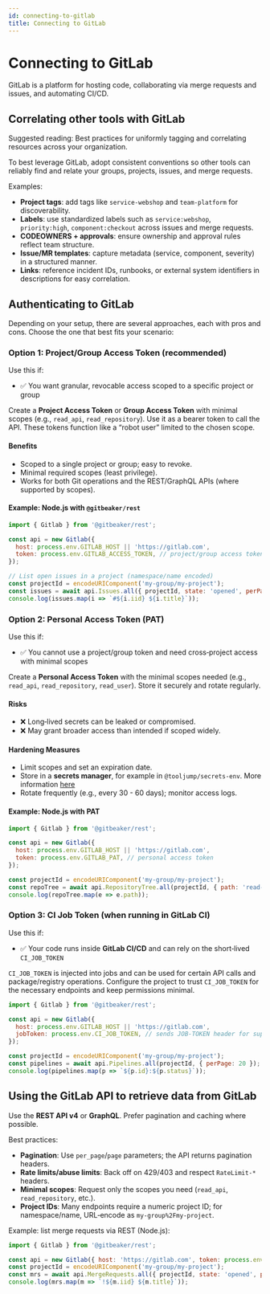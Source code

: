 ```yaml
---
id: connecting-to-gitlab
title: Connecting to GitLab
---
```


# Connecting to GitLab

GitLab is a platform for hosting code, collaborating via merge requests and issues, and automating CI/CD.

## Correlating other tools with GitLab

Suggested reading: Best practices for uniformly tagging and correlating resources across your organization.

To best leverage GitLab, adopt consistent conventions so other tools can reliably find and relate your groups, projects, issues, and merge requests.

Examples:
- **Project tags**: add tags like `service-webshop` and `team-platform` for discoverability.  
- **Labels**: use standardized labels such as `service:webshop`, `priority:high`, `component:checkout` across issues and merge requests.  
- **CODEOWNERS + approvals**: ensure ownership and approval rules reflect team structure.  
- **Issue/MR templates**: capture metadata (service, component, severity) in a structured manner.  
- **Links**: reference incident IDs, runbooks, or external system identifiers in descriptions for easy correlation.

## Authenticating to GitLab

Depending on your setup, there are several approaches, each with pros and cons. Choose the one that best fits your scenario:

### Option 1: Project/Group Access Token (recommended)

Use this if:
- ✅ You want granular, revocable access scoped to a specific project or group

Create a **Project Access Token** or **Group Access Token** with minimal scopes (e.g., `read_api`, `read_repository`). Use it as a bearer token to call the API. These tokens function like a “robot user” limited to the chosen scope.

#### Benefits
- Scoped to a single project or group; easy to revoke.  
- Minimal required scopes (least privilege).  
- Works for both Git operations and the REST/GraphQL APIs (where supported by scopes).

#### Example: Node.js with `@gitbeaker/rest`
```js
import { Gitlab } from '@gitbeaker/rest';

const api = new Gitlab({
  host: process.env.GITLAB_HOST || 'https://gitlab.com',
  token: process.env.GITLAB_ACCESS_TOKEN, // project/group access token
});

// List open issues in a project (namespace/name encoded)
const projectId = encodeURIComponent('my-group/my-project');
const issues = await api.Issues.all({ projectId, state: 'opened', perPage: 50 });
console.log(issues.map(i => `#${i.iid} ${i.title}`));
```

### Option 2: Personal Access Token (PAT)

Use this if:
- ✅ You cannot use a project/group token and need cross‑project access with minimal scopes

Create a **Personal Access Token** with the minimal scopes needed (e.g., `read_api`, `read_repository`, `read_user`). Store it securely and rotate regularly.

#### Risks
- ❌ Long‑lived secrets can be leaked or compromised.  
- ❌ May grant broader access than intended if scoped widely.  

#### Hardening Measures
- Limit scopes and set an expiration date.  
- Store in a **secrets manager**, for example in `@tooljump/secrets-env`. More information [here](../writing-integrations/secrets.md)  
- Rotate frequently (e.g., every 30 - 60 days); monitor access logs.  

#### Example: Node.js with PAT
```js
import { Gitlab } from '@gitbeaker/rest';

const api = new Gitlab({
  host: process.env.GITLAB_HOST || 'https://gitlab.com',
  token: process.env.GITLAB_PAT, // personal access token
});

const projectId = encodeURIComponent('my-group/my-project');
const repoTree = await api.RepositoryTree.all(projectId, { path: 'read-prefix', perPage: 100 });
console.log(repoTree.map(e => e.path));
```

### Option 3: CI Job Token (when running in GitLab CI)

Use this if:
- ✅ Your code runs inside **GitLab CI/CD** and can rely on the short‑lived `CI_JOB_TOKEN`

`CI_JOB_TOKEN` is injected into jobs and can be used for certain API calls and package/registry operations. Configure the project to trust `CI_JOB_TOKEN` for the necessary endpoints and keep permissions minimal.

```js
import { Gitlab } from '@gitbeaker/rest';

const api = new Gitlab({
  host: process.env.GITLAB_HOST || 'https://gitlab.com',
  jobToken: process.env.CI_JOB_TOKEN, // sends JOB-TOKEN header for supported endpoints
});

const projectId = encodeURIComponent('my-group/my-project');
const pipelines = await api.Pipelines.all(projectId, { perPage: 20 });
console.log(pipelines.map(p => `${p.id}:${p.status}`));
```

## Using the GitLab API to retrieve data from GitLab

Use the **REST API v4** or **GraphQL**. Prefer pagination and caching where possible.

Best practices:
- **Pagination**: Use `per_page`/`page` parameters; the API returns pagination headers.  
- **Rate limits/abuse limits**: Back off on 429/403 and respect `RateLimit-*` headers.  
- **Minimal scopes**: Request only the scopes you need (`read_api`, `read_repository`, etc.).  
- **Project IDs**: Many endpoints require a numeric project ID; for namespace/name, URL‑encode as `my-group%2Fmy-project`.

Example: list merge requests via REST (Node.js):
```js
import { Gitlab } from '@gitbeaker/rest';

const api = new Gitlab({ host: 'https://gitlab.com', token: process.env.GITLAB_ACCESS_TOKEN || process.env.GITLAB_PAT });
const projectId = encodeURIComponent('my-group/my-project');
const mrs = await api.MergeRequests.all({ projectId, state: 'opened', perPage: 20 });
console.log(mrs.map(m => `!${m.iid} ${m.title}`));
```

